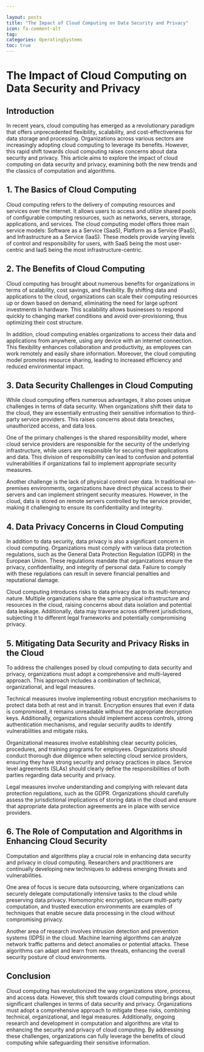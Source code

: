 ```yaml
---

layout: posts
title: "The Impact of Cloud Computing on Data Security and Privacy"
icon: fa-comment-alt
tag:      
categories: OperatingSystems
toc: true
---
```




# The Impact of Cloud Computing on Data Security and Privacy

## Introduction

In recent years, cloud computing has emerged as a revolutionary paradigm that offers unprecedented flexibility, scalability, and cost-effectiveness for data storage and processing. Organizations across various sectors are increasingly adopting cloud computing to leverage its benefits. However, this rapid shift towards cloud computing raises concerns about data security and privacy. This article aims to explore the impact of cloud computing on data security and privacy, examining both the new trends and the classics of computation and algorithms.

## 1. The Basics of Cloud Computing

Cloud computing refers to the delivery of computing resources and services over the internet. It allows users to access and utilize shared pools of configurable computing resources, such as networks, servers, storage, applications, and services. The cloud computing model offers three main service models: Software as a Service (SaaS), Platform as a Service (PaaS), and Infrastructure as a Service (IaaS). These models provide varying levels of control and responsibility for users, with SaaS being the most user-centric and IaaS being the most infrastructure-centric.

## 2. The Benefits of Cloud Computing

Cloud computing has brought about numerous benefits for organizations in terms of scalability, cost savings, and flexibility. By shifting data and applications to the cloud, organizations can scale their computing resources up or down based on demand, eliminating the need for large upfront investments in hardware. This scalability allows businesses to respond quickly to changing market conditions and avoid over-provisioning, thus optimizing their cost structure.

In addition, cloud computing enables organizations to access their data and applications from anywhere, using any device with an internet connection. This flexibility enhances collaboration and productivity, as employees can work remotely and easily share information. Moreover, the cloud computing model promotes resource sharing, leading to increased efficiency and reduced environmental impact.

## 3. Data Security Challenges in Cloud Computing

While cloud computing offers numerous advantages, it also poses unique challenges in terms of data security. When organizations shift their data to the cloud, they are essentially entrusting their sensitive information to third-party service providers. This raises concerns about data breaches, unauthorized access, and data loss.

One of the primary challenges is the shared responsibility model, where cloud service providers are responsible for the security of the underlying infrastructure, while users are responsible for securing their applications and data. This division of responsibility can lead to confusion and potential vulnerabilities if organizations fail to implement appropriate security measures.

Another challenge is the lack of physical control over data. In traditional on-premises environments, organizations have direct physical access to their servers and can implement stringent security measures. However, in the cloud, data is stored on remote servers controlled by the service provider, making it challenging to ensure its confidentiality and integrity.

## 4. Data Privacy Concerns in Cloud Computing

In addition to data security, data privacy is also a significant concern in cloud computing. Organizations must comply with various data protection regulations, such as the General Data Protection Regulation (GDPR) in the European Union. These regulations mandate that organizations ensure the privacy, confidentiality, and integrity of personal data. Failure to comply with these regulations can result in severe financial penalties and reputational damage.

Cloud computing introduces risks to data privacy due to its multi-tenancy nature. Multiple organizations share the same physical infrastructure and resources in the cloud, raising concerns about data isolation and potential data leakage. Additionally, data may traverse across different jurisdictions, subjecting it to different legal frameworks and potentially compromising privacy.

## 5. Mitigating Data Security and Privacy Risks in the Cloud

To address the challenges posed by cloud computing to data security and privacy, organizations must adopt a comprehensive and multi-layered approach. This approach includes a combination of technical, organizational, and legal measures.

Technical measures involve implementing robust encryption mechanisms to protect data both at rest and in transit. Encryption ensures that even if data is compromised, it remains unreadable without the appropriate decryption keys. Additionally, organizations should implement access controls, strong authentication mechanisms, and regular security audits to identify vulnerabilities and mitigate risks.

Organizational measures involve establishing clear security policies, procedures, and training programs for employees. Organizations should conduct thorough due diligence when selecting cloud service providers, ensuring they have strong security and privacy practices in place. Service level agreements (SLAs) should clearly define the responsibilities of both parties regarding data security and privacy.

Legal measures involve understanding and complying with relevant data protection regulations, such as the GDPR. Organizations should carefully assess the jurisdictional implications of storing data in the cloud and ensure that appropriate data protection agreements are in place with service providers.

## 6. The Role of Computation and Algorithms in Enhancing Cloud Security

Computation and algorithms play a crucial role in enhancing data security and privacy in cloud computing. Researchers and practitioners are continually developing new techniques to address emerging threats and vulnerabilities.

One area of focus is secure data outsourcing, where organizations can securely delegate computationally intensive tasks to the cloud while preserving data privacy. Homomorphic encryption, secure multi-party computation, and trusted execution environments are examples of techniques that enable secure data processing in the cloud without compromising privacy.

Another area of research involves intrusion detection and prevention systems (IDPS) in the cloud. Machine learning algorithms can analyze network traffic patterns and detect anomalies or potential attacks. These algorithms can adapt and learn from new threats, enhancing the overall security posture of cloud environments.

## Conclusion

Cloud computing has revolutionized the way organizations store, process, and access data. However, this shift towards cloud computing brings about significant challenges in terms of data security and privacy. Organizations must adopt a comprehensive approach to mitigate these risks, combining technical, organizational, and legal measures. Additionally, ongoing research and development in computation and algorithms are vital to enhancing the security and privacy of cloud computing. By addressing these challenges, organizations can fully leverage the benefits of cloud computing while safeguarding their sensitive information.